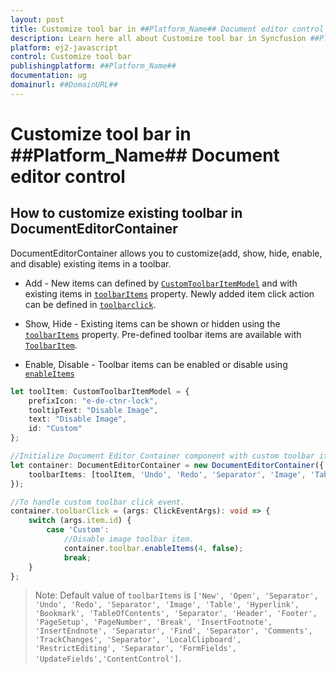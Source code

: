 ```yaml
---
layout: post
title: Customize tool bar in ##Platform_Name## Document editor control | Syncfusion
description: Learn here all about Customize tool bar in Syncfusion ##Platform_Name## Document editor control of Syncfusion Essential JS 2 and more.
platform: ej2-javascript
control: Customize tool bar 
publishingplatform: ##Platform_Name##
documentation: ug
domainurl: ##DomainURL##
---
```


# Customize tool bar in ##Platform_Name## Document editor control

## How to customize existing toolbar in DocumentEditorContainer

DocumentEditorContainer allows you to customize(add, show, hide, enable, and disable) existing items in a toolbar.

* Add - New items can defined by [`CustomToolbarItemModel`](../../api/document-editor/customToolbarItemModel/) and with existing items in [`toolbarItems`](../../api/document-editor-container/#toolbaritems) property. Newly added item click action can be defined in [`toolbarclick`](../../api/toolbar/clickEventArgs/).

* Show, Hide - Existing items can be shown or hidden using the [`toolbarItems`](../../api/document-editor-container/#toolbaritems) property. Pre-defined toolbar items are available with [`ToolbarItem`](../../api/document-editor/toolbarItem/).

* Enable, Disable -  Toolbar items can be enabled or disable using [`enableItems`](../../api/document-editor-container/toolbar/#enableItems)

```ts
let toolItem: CustomToolbarItemModel = {
    prefixIcon: "e-de-ctnr-lock",
    tooltipText: "Disable Image",
    text: "Disable Image",
    id: "Custom"
};

//Initialize Document Editor Container component with custom toolbar item.
let container: DocumentEditorContainer = new DocumentEditorContainer({
    toolbarItems: [toolItem, 'Undo', 'Redo', 'Separator', 'Image', 'Table', 'Hyperlink', 'Bookmark', 'TableOfContents', 'Separator', 'Header', 'Footer', 'PageSetup', 'PageNumber', 'Break', 'InsertFootnote', 'InsertEndnote', 'Separator', 'Find', 'Separator', 'Comments', 'TrackChanges', 'Separator', 'LocalClipboard', 'RestrictEditing', 'Separator', 'FormFields', 'UpdateFields','ContentControl']
});

//To handle custom toolbar click event.
container.toolbarClick = (args: ClickEventArgs): void => {
    switch (args.item.id) {
        case 'Custom':
            //Disable image toolbar item.
            container.toolbar.enableItems(4, false);
            break;
    }
};
```

>Note: Default value of `toolbarItems` is `['New', 'Open', 'Separator', 'Undo', 'Redo', 'Separator', 'Image', 'Table', 'Hyperlink', 'Bookmark', 'TableOfContents', 'Separator', 'Header', 'Footer', 'PageSetup', 'PageNumber', 'Break', 'InsertFootnote', 'InsertEndnote', 'Separator', 'Find', 'Separator', 'Comments', 'TrackChanges', 'Separator', 'LocalClipboard', 'RestrictEditing', 'Separator', 'FormFields', 'UpdateFields','ContentControl']`.